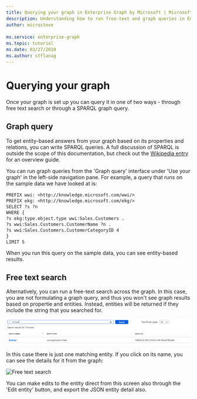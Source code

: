 ```yaml
---
title: Querying your graph in Enterprise Graph by Microsoft | Microsoft Docs
description: Understanding how to run free-text and graph queries in Enterprise Graph by Microsoft
author: microsteve

ms.service: enterprise-graph
ms.topic: tutorial
ms.date: 03/27/2019
ms.author: stflanag
---
```


# Querying your graph

Once your graph is set up you can query it in one of two ways - through free text search or through a SPARQL graph query.

## Graph query

To get entity-based answers from your graph based on its properties and relations, you can write SPARQL queries. A full discussion of SPARQL is outside the scope of this documentation, but check out the <a href="https://en.wikipedia.org/wiki/SPARQL">Wikipedia entry</a> for an overview guide.

You can run graph queries from the 'Graph query' interface under 'Use your graph' in the left-side navigation pane. For example, a query that runs on the sample data we have looked at is:

```
PREFIX wwi: <http://knowledge.microsoft.com/wwi/>
PREFIX ekg: <http://knowledge.microsoft.com/ekg/>
SELECT ?s ?n
WHERE {
?s ekg:type.object.type wwi:Sales.Customers .
?s wwi:Sales.Customers.CustomerName ?n .
?s wwi:Sales.Customers.CustomerCategoryID 4
}
LIMIT 5
```

When you run this query on the sample data, you can see entity-based results.

## Free text search

Alternatively, you can run a free-text search across the graph. In this case, you are not formulating a graph query, and thus you won't see graph results based on propertie and entities. Instead, entities will be returned if they include the string that you searched for.

![Free text search](media/graph-queries-tutorial/free-text-kniman-result.png)

In this case there is just one matching entity. If you click on its name, you can see the details for it from the graph:

![Free text search](media/graph-queries-tutorial/entity-details-view.png)

You can make edits to the entity direct from this screen also through the 'Edit entity' button, and export the JSON entity detail also.







